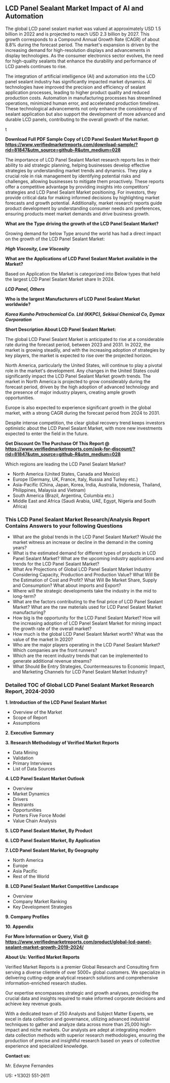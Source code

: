 <h2>LCD Panel Sealant Market Impact of AI and Automation</h2><p>The global LCD panel sealant market was valued at approximately USD 1.5 billion in 2022 and is projected to reach USD 2.3 billion by 2027. This growth corresponds to a Compound Annual Growth Rate (CAGR) of about 8.8% during the forecast period. The market's expansion is driven by the increasing demand for high-resolution displays and advancements in display technologies. As the consumer electronics sector evolves, the need for high-quality sealants that enhance the durability and performance of LCD panels continues to rise.</p><p>The integration of artificial intelligence (AI) and automation into the LCD panel sealant industry has significantly impacted market dynamics. AI technologies have improved the precision and efficiency of sealant application processes, leading to higher product quality and reduced production costs. Automation in manufacturing processes has streamlined operations, minimized human error, and accelerated production timelines. These technological advancements not only enhance the consistency of sealant application but also support the development of more advanced and durable LCD panels, contributing to the overall growth of the market.</p>t</p><p id="" class=""><strong>Download Full PDF Sample Copy of LCD Panel Sealant Market Report @ <a href="https://www.verifiedmarketreports.com/download-sample/?rid=81847&utm_source=github-R&utm_medium=028" target="_blank">https://www.verifiedmarketreports.com/download-sample/?rid=81847&utm_source=github-R&utm_medium=028</a></strong></p><p>The importance of&nbsp;LCD Panel Sealant Market research reports lies in their ability to aid strategic planning, helping businesses develop effective strategies by understanding market trends and dynamics. They play a crucial role in risk management by identifying potential risks and challenges, allowing businesses to mitigate them proactively. These reports offer a competitive advantage by providing insights into competitors' strategies and LCD Panel Sealant Market positioning. For investors, they provide critical data for making informed decisions by highlighting market forecasts and growth potential. Additionally, market research reports guide product development by understanding consumer needs and preferences, ensuring products meet market demands and drive business growth.</p><p><strong>What are the&nbsp;Type driving the growth of the LCD Panel Sealant Market?</strong></p><p id="" class="">Growing demand for below Type around the world has had a direct impact on the growth of the LCD Panel Sealant Market:</p><em><strong>High Viscosity, Low Viscosity</strong></em></p><strong>What are the&nbsp;Applications&nbsp;of LCD Panel Sealant Market available in the Market?</strong></p><p id="" class="">Based on Application the Market is categorized into Below types that held the largest LCD Panel Sealant Market share In 2024.</p><em><strong>LCD Panel, Others</strong></em></p><strong>Who is the largest Manufacturers of LCD Panel Sealant Market worldwide?</strong></p><p><em><strong>Korea Kumho Petrochemical Co. Ltd (KKPC), Sekisui Chemical Co, Dymax Corporation</strong></em></p><p id="" class=""><strong>Short Description About LCD Panel Sealant Market:</strong></p><p>The global LCD Panel Sealant Market is anticipated to rise at a considerable rate during the forecast period, between 2023 and 2031. In 2022, the market is growing steadily, and with the increasing adoption of strategies by key players, the market is expected to rise over the projected horizon.</p><p>North America, particularly the United States, will continue to play a pivotal role in the market's development. Any changes in the United States could significantly impact the LCD Panel Sealant Market growth trends. The market in North America is projected to grow considerably during the forecast period, driven by the high adoption of advanced technology and the presence of major industry players, creating ample growth opportunities.</p><p>Europe is also expected to experience significant growth in the global market, with a strong CAGR during the forecast period from 2024 to 2031.</p><p>Despite intense competition, the clear global recovery trend keeps investors optimistic about the LCD Panel Sealant Market, with more new investments expected to enter the field in the future.</p><p id="" class=""><strong>Get Discount On The Purchase Of This Report @ <a href="https://www.verifiedmarketreports.com/ask-for-discount/?rid=81847&utm_source=github-R&utm_medium=028" target="_blank">https://www.verifiedmarketreports.com/ask-for-discount/?rid=81847&utm_source=github-R&utm_medium=028</a></strong></p>Which regions are leading the LCD Panel Sealant Market?</p><ul><li>North America (United States, Canada and Mexico)</li><li>Europe (Germany, UK, France, Italy, Russia and Turkey etc.)</li><li>Asia-Pacific (China, Japan, Korea, India, Australia, Indonesia, Thailand, Philippines, Malaysia and Vietnam)</li><li>South America (Brazil, Argentina, Columbia etc.)</li><li>Middle East and Africa (Saudi Arabia, UAE, Egypt, Nigeria and South Africa)</li></ul><h3 id="" class="">This LCD Panel Sealant Market Research/Analysis Report Contains Answers to your following Questions</h3><ul><li>What are the global trends in the LCD Panel Sealant Market? Would the market witness an increase or decline in the demand in the coming years?</li><li>What is the estimated demand for different types of products in LCD Panel Sealant Market? What are the upcoming industry applications and trends for the LCD Panel Sealant Market?</li><li>What Are Projections of Global LCD Panel Sealant Market Industry Considering Capacity, Production and Production Value? What Will Be the Estimation of Cost and Profit? What Will Be Market Share, Supply and Consumption? What about imports and Export?</li><li>Where will the strategic developments take the industry in the mid to long-term?</li><li>What are the factors contributing to the final price of LCD Panel Sealant Market? What are the raw materials used for LCD Panel Sealant Market manufacturing?</li><li>How big is the opportunity for the LCD Panel Sealant Market? How will the increasing adoption of LCD Panel Sealant Market for mining impact the growth rate of the overall market?</li><li>How much is the global LCD Panel Sealant Market worth? What was the value of the market In 2020?</li><li>Who are the major players operating in the LCD Panel Sealant Market? Which companies are the front runners?</li><li>Which are the recent industry trends that can be implemented to generate additional revenue streams?</li><li>What Should Be Entry Strategies, Countermeasures to Economic Impact, and Marketing Channels for LCD Panel Sealant Market Industry?</li></ul><h3 id="" class="">Detailed TOC of Global LCD Panel Sealant Market Research Report, 2024-2030</h3><p id="" class=""><strong>1. Introduction of the LCD Panel Sealant Market</strong></p><ul><li>Overview of the Market</li><li>Scope of Report</li><li>Assumptions</li></ul><p id="" class=""><strong>2. Executive Summary</strong></p><p id="" class=""><strong>3. Research Methodology of Verified Market Reports</strong></p><ul><li>Data Mining</li><li>Validation</li><li>Primary Interviews</li><li>List of Data Sources</li></ul><p id="" class=""><strong>4. LCD Panel Sealant Market Outlook</strong></p><ul><li>Overview</li><li>Market Dynamics</li><li>Drivers</li><li>Restraints</li><li>Opportunities</li><li>Porters Five Force Model</li><li>Value Chain Analysis</li></ul><p id="" class=""><strong>5. LCD Panel Sealant Market, By Product</strong></p><p id="" class=""><strong>6. LCD Panel Sealant Market, By Application</strong></p><p id="" class=""><strong>7. LCD Panel Sealant Market, By Geography</strong></p><ul><li>North America</li><li>Europe</li><li>Asia Pacific</li><li>Rest of the World</li></ul><p id="" class=""><strong>8. LCD Panel Sealant Market Competitive Landscape</strong></p><ul><li>Overview</li><li>Company Market Ranking</li><li>Key Development Strategies</li></ul><p id="" class=""><strong>9. Company Profiles</strong></p><p id="" class=""><strong>10. Appendix</strong></p><p id="" class=""><strong>For More Information or Query, Visit @ <a href="https://www.verifiedmarketreports.com/product/global-lcd-panel-sealant-market-growth-2019-2024/" target="_blank">https://www.verifiedmarketreports.com/product/global-lcd-panel-sealant-market-growth-2019-2024/</a></strong></p><p id="" class=""><strong>About Us: Verified Market Reports</strong></p><p id="" class="">Verified Market Reports is a premier Global Research and Consulting firm serving a diverse clientele of over 5000+ global customers. We specialize in delivering cutting-edge analytical research solutions and comprehensive information-enriched research studies.</p><p id="" class="">Our expertise encompasses strategic and growth analyses, providing the crucial data and insights required to make informed corporate decisions and achieve key revenue goals.</p><p id="" class="">With a dedicated team of 250 Analysts and Subject Matter Experts, we excel in data collection and governance, utilizing advanced industrial techniques to gather and analyze data across more than 25,000 high-impact and niche markets. Our analysts are adept at integrating modern data collection methods with superior research methodologies, ensuring the production of precise and insightful research based on years of collective experience and specialized knowledge.</p><p id="" class=""><strong>Contact us:</strong></p><p id="" class="">Mr. Edwyne Fernandes</p><p id="" class="">US: +1(302) 551-2611</p>